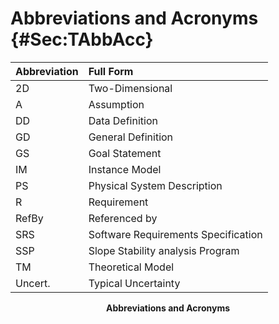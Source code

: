 # Abbreviations and Acronyms {#Sec:TAbbAcc}

<div id="Table:TAbbAcc"></div>

|Abbreviation|Full Form                          |
|:-----------|:----------------------------------|
|2D          |Two-Dimensional                    |
|A           |Assumption                         |
|DD          |Data Definition                    |
|GD          |General Definition                 |
|GS          |Goal Statement                     |
|IM          |Instance Model                     |
|PS          |Physical System Description        |
|R           |Requirement                        |
|RefBy       |Referenced by                      |
|SRS         |Software Requirements Specification|
|SSP         |Slope Stability analysis Program   |
|TM          |Theoretical Model                  |
|Uncert.     |Typical Uncertainty                |

**<p align="center">Abbreviations and Acronyms</p>**
